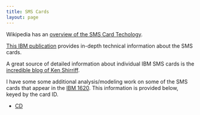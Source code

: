 ```yaml
---
title: SMS Cards
layout: page
---
```


Wikipedia has an [overview of the SMS Card Techology](https://en.wikipedia.org/wiki/Standard_Modular_System).

[This IBM publication](https://ibm-1401.info/Form223-6889-TransistorComponentCircuits.pdf) provides 
in-depth technical information about the SMS cards.

A great source of detailed 
information about individual IBM SMS cards is the 
[incredible blog of Ken Shirriff](https://www.righto.com/2015/03/a-database-of-sms-cards-technology.html). 

I have some some additional analysis/modeling work on some of the 
SMS cards that appear in the [IBM 1620](../IBM-1620). This information
is provided below, keyed by the card ID.

* [CD](card-cd)


